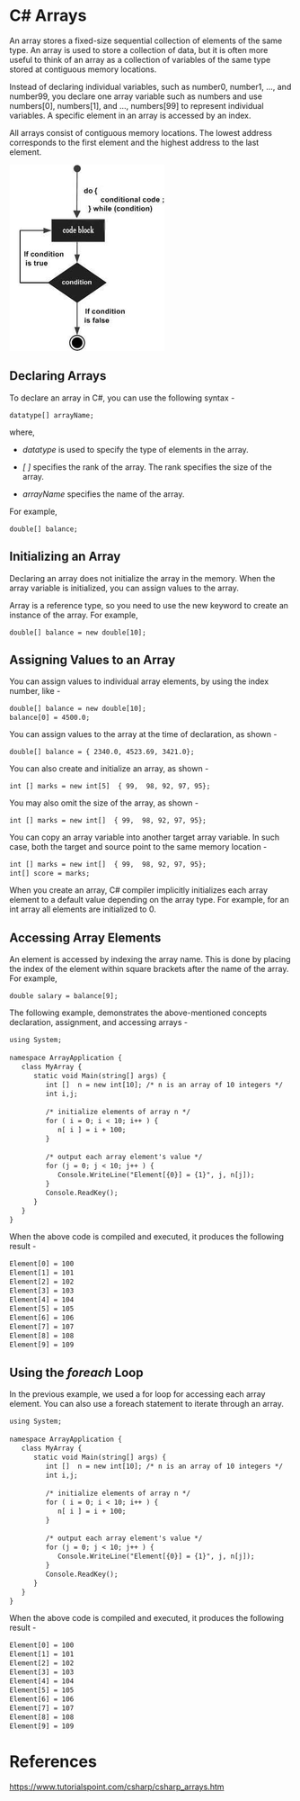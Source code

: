 # C# Arrays

An array stores a fixed-size sequential collection of elements of the same type. An array is used to store a collection of data, but it is often more useful to think of an array as a collection of variables of the same type stored at contiguous memory locations.

Instead of declaring individual variables, such as number0, number1, ..., and number99, you declare one array variable such as numbers and use numbers[0], numbers[1], and ..., numbers[99] to represent individual variables. A specific element in an array is accessed by an index.

All arrays consist of contiguous memory locations. The lowest address corresponds to the first element and the highest address to the last element.

![](assets/cpp_do_while_loop.jpeg)

Declaring Arrays
----------------

To declare an array in C#, you can use the following syntax -
```
datatype[] arrayName;
```
where,

-   *datatype* is used to specify the type of elements in the array.

-   *[ ]* specifies the rank of the array. The rank specifies the size of the array.

-   *arrayName* specifies the name of the array.

For example,
```
double[] balance;
```
Initializing an Array
---------------------

Declaring an array does not initialize the array in the memory. When the array variable is initialized, you can assign values to the array.

Array is a reference type, so you need to use the new keyword to create an instance of the array. For example,
```
double[] balance = new double[10];
```
Assigning Values to an Array
----------------------------

You can assign values to individual array elements, by using the index number, like -
```
double[] balance = new double[10];
balance[0] = 4500.0;
```
You can assign values to the array at the time of declaration, as shown -
```
double[] balance = { 2340.0, 4523.69, 3421.0};
```
You can also create and initialize an array, as shown -
```
int [] marks = new int[5]  { 99,  98, 92, 97, 95};
```
You may also omit the size of the array, as shown -
```
int [] marks = new int[]  { 99,  98, 92, 97, 95};
```
You can copy an array variable into another target array variable. In such case, both the target and source point to the same memory location -
```
int [] marks = new int[]  { 99,  98, 92, 97, 95};
int[] score = marks;
```
When you create an array, C# compiler implicitly initializes each array element to a default value depending on the array type. For example, for an int array all elements are initialized to 0.

Accessing Array Elements
------------------------

An element is accessed by indexing the array name. This is done by placing the index of the element within square brackets after the name of the array. For example,
```
double salary = balance[9];
```
The following example, demonstrates the above-mentioned concepts declaration, assignment, and accessing arrays -

```
using System;

namespace ArrayApplication {
   class MyArray {
      static void Main(string[] args) {
         int []  n = new int[10]; /* n is an array of 10 integers */
         int i,j;

         /* initialize elements of array n */
         for ( i = 0; i < 10; i++ ) {
            n[ i ] = i + 100;
         }

         /* output each array element's value */
         for (j = 0; j < 10; j++ ) {
            Console.WriteLine("Element[{0}] = {1}", j, n[j]);
         }
         Console.ReadKey();
      }
   }
}
```

When the above code is compiled and executed, it produces the following result -
```
Element[0] = 100
Element[1] = 101
Element[2] = 102
Element[3] = 103
Element[4] = 104
Element[5] = 105
Element[6] = 106
Element[7] = 107
Element[8] = 108
Element[9] = 109
```

Using the *foreach* Loop
------------------------

In the previous example, we used a for loop for accessing each array element. You can also use a foreach statement to iterate through an array.

```
using System;

namespace ArrayApplication {
   class MyArray {
      static void Main(string[] args) {
         int []  n = new int[10]; /* n is an array of 10 integers */
         int i,j;

         /* initialize elements of array n */
         for ( i = 0; i < 10; i++ ) {
            n[ i ] = i + 100;
         }

         /* output each array element's value */
         for (j = 0; j < 10; j++ ) {
            Console.WriteLine("Element[{0}] = {1}", j, n[j]);
         }
         Console.ReadKey();
      }
   }
}
```

When the above code is compiled and executed, it produces the following result -
```
Element[0] = 100
Element[1] = 101
Element[2] = 102
Element[3] = 103
Element[4] = 104
Element[5] = 105
Element[6] = 106
Element[7] = 107
Element[8] = 108
Element[9] = 109
```

# References
https://www.tutorialspoint.com/csharp/csharp_arrays.htm
